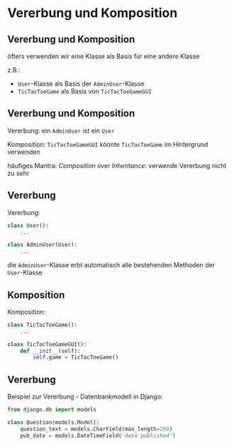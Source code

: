 # Vererbung und Komposition

## Vererbung und Komposition

öfters verwenden wir eine Klasse als Basis für eine andere Klasse

z.B.:

- `User`-Klasse als Basis der `AdminUser`-Klasse
- `TicTacToeGame` als Basis von `TicTacToeGameGUI`

## Vererbung und Komposition

Vererbung: ein `AdminUser` _ist_ ein `User`

Komposition: `TicTacToeGameGUI` könnte `TicTacToeGame` im Hintergrund verwenden

häufiges Mantra: _Composition over Inheritance_: verwende Vererbung nicht zu sehr

## Vererbung

Vererbung:

```py
class User():
    ...

class AdminUser(User):
    ...
```

die `AdminUser`-Klasse erbt automatisch alle bestehenden Methoden der `User`-Klasse

## Komposition

Komposition:

```py
class TicTacToeGame():
    ...

class TicTacToeGameGUI():
    def __init__(self):
        self.game = TicTacToeGame()
```

## Vererbung

Beispiel zur Vererbung - Datenbankmodell in Django:

```py
from django.db import models

class Question(models.Model):
    question_text = models.CharField(max_length=200)
    pub_date = models.DateTimeField('date published')
```

